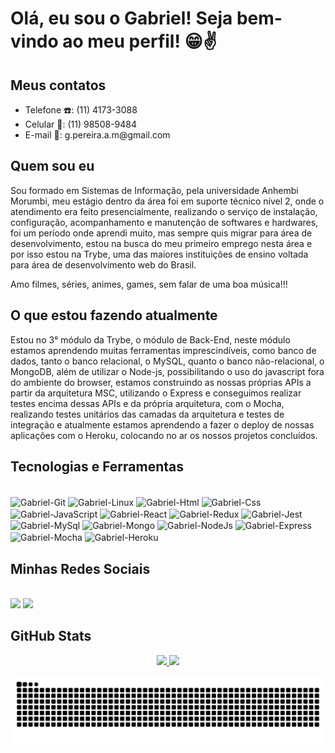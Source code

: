 # Olá, eu sou o Gabriel! Seja bem-vindo ao meu perfil! 😁✌️

## Meus contatos
<ul align="justify">
  <li>Telefone ☎️: (11) 4173-3088</li>
  <li>Celular 📱: (11) 98508-9484</li>
  <li>E-mail 📧: g.pereira.a.m@gmail.com</li>
</ul>

## Quem sou eu
Sou formado em Sistemas de Informação, pela universidade Anhembi Morumbi, meu estágio dentro da área foi em suporte técnico nível 2, onde o atendimento era feito presencialmente, realizando o serviço de instalação, configuração, acompanhamento e manutenção de softwares e hardwares, foi um período onde aprendi muito, mas sempre quis migrar para área de desenvolvimento, estou na busca do meu primeiro emprego nesta área e por isso estou na Trybe, uma das maiores instituições de ensino voltada para área de desenvolvimento web do Brasil.

Amo filmes, séries, animes, games, sem falar de uma boa música!!! 

## O que estou fazendo atualmente
Estou no 3° módulo da Trybe, o módulo de Back-End, neste módulo estamos aprendendo muitas ferramentas imprescindíveis, como banco de dados, tanto o banco relacional, o MySQL, quanto o banco não-relacional, o MongoDB, além de utilizar o Node-js, possibilitando o uso do javascript fora do ambiente do browser, estamos construindo as nossas próprias APIs a partir da arquitetura MSC, utilizando o Express e conseguimos realizar testes encima dessas APIs e da própria arquitetura, com o Mocha, realizando testes unitários das camadas da arquitetura e testes de integração e atualmente estamos aprendendo a fazer o deploy de nossas aplicações com o Heroku, colocando no ar os nossos projetos concluídos.

## Tecnologias e Ferramentas
<div style="display: inline_block"><br>
  <img align="center" alt="Gabriel-Git" height="40" width="50" src="https://cdn.jsdelivr.net/gh/devicons/devicon/icons/git/git-original.svg"> 
  <img align="center" alt="Gabriel-Linux" height="40" width="50" src="https://cdn.jsdelivr.net/gh/devicons/devicon/icons/linux/linux-original.svg">
  <img align="center" alt="Gabriel-Html" height="40" width="50" src="https://cdn.jsdelivr.net/gh/devicons/devicon/icons/html5/html5-plain-wordmark.svg">
  <img align="center" alt="Gabriel-Css" height="40" width="50" src="https://cdn.jsdelivr.net/gh/devicons/devicon/icons/css3/css3-plain-wordmark.svg">
  <img align="center" alt="Gabriel-JavaScript" height="40" width="50" src="https://cdn.jsdelivr.net/gh/devicons/devicon/icons/javascript/javascript-original.svg">
  <img align="center" alt="Gabriel-React" height="40" width="50" src="https://cdn.jsdelivr.net/gh/devicons/devicon/icons/react/react-original-wordmark.svg">
  <img align="center" alt="Gabriel-Redux" height="40" width="50" src="https://cdn.jsdelivr.net/gh/devicons/devicon/icons/redux/redux-original.svg">
  <img align="center" alt="Gabriel-Jest" height="40" width="50" src="https://cdn.jsdelivr.net/gh/devicons/devicon/icons/jest/jest-plain.svg">
  <img align="center" alt="Gabriel-MySql" height="40" width="50" src="https://cdn.jsdelivr.net/gh/devicons/devicon/icons/mysql/mysql-original-wordmark.svg">
  <img align="center" alt="Gabriel-Mongo" height="40" width="50" src="https://cdn.jsdelivr.net/gh/devicons/devicon/icons/mongodb/mongodb-plain-wordmark.svg">
  <img align="center" alt="Gabriel-NodeJs" height="40" width="50" src="https://cdn.jsdelivr.net/gh/devicons/devicon/icons/nodejs/nodejs-original.svg">
  <img align="center" alt="Gabriel-Express" height="40" width="50" src="https://cdn.jsdelivr.net/gh/devicons/devicon/icons/express/express-original.svg">
  <img align="center" alt="Gabriel-Mocha" height="40" width="50" src="https://cdn.jsdelivr.net/gh/devicons/devicon/icons/mocha/mocha-plain.svg">
  <img align="center" alt="Gabriel-Heroku" height="40" width="50" src="https://cdn.jsdelivr.net/gh/devicons/devicon/icons/heroku/heroku-plain-wordmark.svg">
</div>

## Minhas Redes Sociais
<div><br>
  <a href="https://www.linkedin.com/in/gabrielpereiraalvesmoreira" target="_blank"><img src="https://img.shields.io/badge/-LinkedIn-%230077B5?style=for-the-badge&logo=linkedin&logoColor=white" target="_blank"></a>
  <a href="https://www.facebook.com/gabriel.pereiraalvesmoreira/" target="_blank"><img src=https://img.shields.io/badge/Facebook-1877F2?style=for-the-badge&logo=facebook&logoColor=white target="_blank"></a>
</div>

<!-- ## Projetos 
<div><br>
 <div>
   <h3>App de Receitas</h3>
   <p>Neste projeto em grupo, desenvolvemos um app usando o ecossistema React, Hooks e Redux, onde foi possível ver, buscar, filtrar, favoritar e acompanhar o   processo de preparação de receitas e drinks.</p>
  <div style="display: inline_block">
    <a href="https://grupo32-app-de-receitas.herokuapp.com/">Veja o site</a>
    <a href="https://bit.ly/3BzN8aP">Repositório do Projeto</a>
  </div>
 </div>
</div> -->

## GitHub Stats
<div align="center">
  <a href="https://github.com/Gbl97">
    <img height="180em" src="https://github-readme-stats.vercel.app/api?username=gbl97&show_icons=true&theme=dark&include_all_commits=true&count_private=true"/>
  </a>
  <a href="https://github.com/Gbl97">
     <img height="180em" src="https://github-readme-stats.vercel.app/api/top-langs/?username=gbl97&langs_count=7&theme=dark"/>
  </a>
</div>

<!-- ## Projetos

[![App Recipes](https://sd-010-a-project-recipes-app/pull/368.vercel.app/api/pin/?username=gbl97&repo=sd-010-a-project-recipes-app/pull/368&show_owner=true)](https://github.com/tryber/sd-010-a-project-recipes-app/pull/368)
 -->

![Snake animation](https://github.com/gbl97/gbl97/blob/output/github-contribution-grid-snake.svg)
